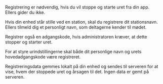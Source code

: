 ﻿Registrering er nødvendig, hvis du vil stoppe og starte uret fra din app. Ellers gider du ikke.

Hvis din enhed står stille ved en station, skal du registrere dit stationsnavn. Ellers tilmeld dig et personligt navn, som deltagerne kender til mødet.

Registrer også en adgangskode, hvis administratoren kræver, at dette stopper og starter uret.

For at styre urindstillingerne skal både dit personlige navn og urets hovedadgangskode være registreret.

Registreringsdata gemmes lokalt på din enhed og sendes til serveren for at vise, hvem der stoppede uret og årsagen til det. Ingen data er gemt på serveren.